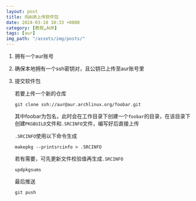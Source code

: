 ```yaml
---
layout: post
title: 向AUR上传软件包
date: 2024-03-10 10:33 +0800
category: [教程,AUR]
tags: [aur]
img_path: "/assets/img/posts/"
---
```


1. 拥有一个aur账号

2. 确保本地拥有一个ssh密钥对，且公钥已上传至aur账号里

3. 提交软件包

    若要上传一个新的仓库

    ```console
    git clone ssh://aur@aur.archlinux.org/foobar.git
    ```

    其中foobar为包名，此时会在工作目录下创建一个`foobar`的目录，在该目录下创建`PKGBUILD`文件和`.SRCINFO`文件，编写好后直接上传

    `.SRCINFO`使用以下命令生成

    ```console
    makepkg --printsrcinfo > .SRCINFO
    ```

    若有需要，可先更新文件校验值再生成`.SRCINFO`

    ```console
    updpkgsums
    ```

    最后推送

    ```console
    git push
    ```
